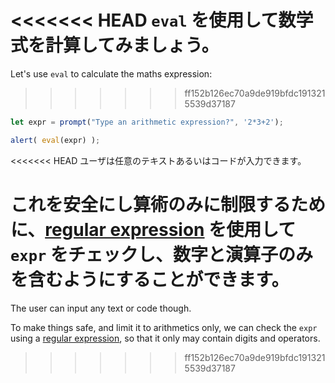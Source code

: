 <<<<<<< HEAD
`eval` を使用して数学式を計算してみましょう。
=======
Let's use `eval` to calculate the maths expression:
>>>>>>> ff152b126ec70a9de919bfdc1913215539d37187

```js demo run
let expr = prompt("Type an arithmetic expression?", '2*3+2');

alert( eval(expr) );
```

<<<<<<< HEAD
ユーザは任意のテキストあるいはコードが入力できます。

これを安全にし算術のみに制限するために、[regular expression](info:regular-expressions) を使用して `expr` をチェックし、数字と演算子のみを含むようにすることができます。
=======
The user can input any text or code though.

To make things safe, and limit it to arithmetics only, we can check the `expr` using a [regular expression](info:regular-expressions), so that it only may contain digits and operators.
>>>>>>> ff152b126ec70a9de919bfdc1913215539d37187
